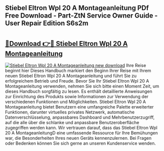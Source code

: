 ## Stiebel Eltron Wpl 20 A Montageanleitung PDf Free Download - Part-ZtN Service Owner Guide - User Repair Edition S6s2m

# <h2><a href="http://df7ifc.blite.top/?on=Stiebel+Eltron+Wpl+20+A+Montageanleitung">🔗Download 👉🔴 Stiebel Eltron Wpl 20 A Montageanleitung</a></h2>

[![Stiebel Eltron Wpl 20 A Montageanleitung new download](https://i.imgur.com/lujVjoI.png)](http://df7ifc.blite.top/?on=Stiebel+Eltron+Wpl+20+A+Montageanleitung)
Ihre Reise beginnt hier Dieses Handbuch markiert den Beginn Ihrer Reise mit Ihrem neuen Stiebel Eltron Wpl 20 A Montageanleitung und führt Sie zu erfolgreichem Betrieb und Freude. Bevor Sie Ihr Stiebel Eltron Wpl 20 A Montageanleitung verwenden, nehmen Sie sich bitte einen Moment Zeit, um dieses Handbuch sorgfältig zu lesen. Es enthält detaillierte Anweisungen zur Einrichtung des Produkts sowie Informationen zur Verwendung der verschiedenen Funktionen und Möglichkeiten. Stiebel Eltron Wpl 20 A Montageanleitung bietet Benutzern eine umfangreiche Palette erweiterter Funktionen, darunter virtuelles privates Netzwerk, automatische Datenverschlüsselung, anpassbares Dashboard und Mehrbenutzerzugriff, auf die alle über die schlanke und anpassbare Benutzeroberfläche zugegriffen werden kann. Wir vertrauen darauf, dass das Stiebel Eltron Wpl 20 A MontageanleitungD eine umfassende Ressource für Ihre Bemühungen war, die Besonderheiten Ihres neuen Geräts kennenzulernen. Bei Fragen oder Bedenken können Sie sich gerne an unseren Kundenservice wenden.
